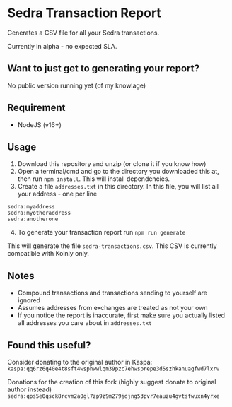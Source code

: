 # Sedra Transaction Report

Generates a CSV file for all your Sedra transactions.

Currently in alpha - no expected SLA.

## Want to just get to generating your report?

No public version running yet (of my knowlage)

## Requirement

- NodeJS (v16+)

## Usage

1. Download this repository and unzip (or clone it if you know how)
2. Open a terminal/cmd and go to the directory you downloaded this at, then run `npm install`. This will install dependencies.
3. Create a file `addresses.txt` in this directory. In this file, you will list all your address - one per line
```
sedra:myaddress
sedra:myotheraddress
sedra:anotherone
```
4. To generate your transaction report run `npm run generate`

This will generate the file `sedra-transactions.csv`. This CSV is currently compatible with Koinly only.

## Notes
- Compound transactions and transactions sending to yourself are ignored
- Assumes addresses from exchanges are treated as not your own
- If you notice the report is inaccurate, first make sure you actually listed all addresses you care about in `addresses.txt`

## Found this useful?

Consider donating to the original author in Kaspa: `kaspa:qq6rz6q40e4t8sft4wsphwwlqm39pzc7ehwsprepe3d5szhkanuagfwd7lxrv`

Donations for the creation of this fork (highly suggest donate to original author instead) `sedra:qps5e0qsck8rcvm2a0gl7zp9z9m279jdjng53pvr7eauzu4gvtsfwuxn4yrxe`
